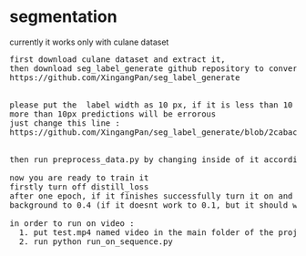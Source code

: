 # segmentation

currently it works only with culane dataset
<pre>
first download culane dataset and extract it, 
then download seg_label_generate github repository to convert the labels to normal image
https://github.com/XingangPan/seg_label_generate


please put the  label width as 10 px, if it is less than 10 px model will hardly learn something, 
more than 10px predictions will be errorous
just change this line :
https://github.com/XingangPan/seg_label_generate/blob/2cabaca76885d6167207a8e74edf2a7409e32379/src/main.cpp#L37


then run preprocess_data.py by changing inside of it accordingly

now you are ready to train it
firstly turn off distill_loss
after one epoch, if it finishes successfully turn it on and change the class_weights of 
background to 0.4 (if it doesnt work to 0.1, but it should work)

in order to run on video :
  1. put test.mp4 named video in the main folder of the project
  2. run python run_on_sequence.py

</pre>


